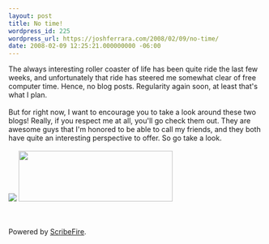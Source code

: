 ```yaml
---
layout: post
title: No time!
wordpress_id: 225
wordpress_url: https://joshferrara.com/2008/02/09/no-time/
date: 2008-02-09 12:25:21.000000000 -06:00
---
```

The always interesting roller coaster of life has been quite ride the last few weeks, and unfortunately that ride has steered me somewhat clear of free computer time. Hence, no blog posts. Regularity again soon, at least that's what I plan. <br /><br />But for right now, I want to encourage you to take a look around these two blogs! Really, if you respect me at all, you'll go check them out. They are awesome guys that I'm honored to be able to call my friends, and they both have quite an interesting perspective to offer. So go take a look.<br /><br /><a href="http://www.bluekardia.com"><img src="http://www.bluekardia.com/v2/images/logo.png" /></a> <a href="http://www.mikehaman.com"><img src="http://www.mikehaman.com/wp-content/themes/red-is-nice-20/images/header.jpg" height="100" width="304" /></a><br /><br /><br /><p class="poweredbyperformancing">Powered by <a href="http://scribefire.com/">ScribeFire</a>.</p>
